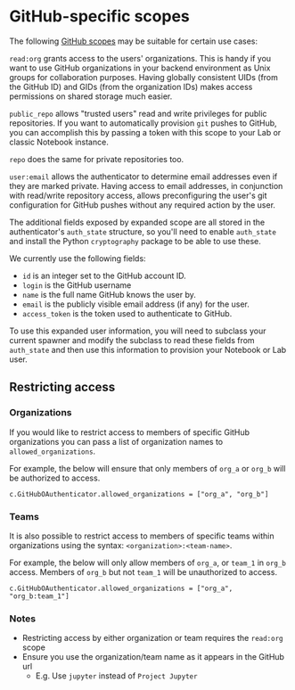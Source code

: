 # GitHub-specific scopes

The following [GitHub scopes](https://developer.github.com/apps/building-integrations/setting-up-and-registering-oauth-apps/about-scopes-for-oauth-apps/)
may be suitable for certain use cases:

`read:org` grants access to the users' organizations. This is handy if
you want to use GitHub organizations in your backend environment as Unix
groups for collaboration purposes. Having globally consistent UIDs
(from the GitHub ID) and GIDs (from the organization IDs) makes access
permissions on shared storage much easier.

`public_repo` allows "trusted users" read and write privileges for
public repositories. If you want to automatically provision `git`
pushes to GitHub, you can accomplish this by passing a token with this
scope to your Lab or classic Notebook instance.

`repo` does the same for private repositories too.

`user:email` allows the authenticator to determine email addresses even
if they are marked private. Having access to email addresses, in
conjunction with read/write repository access, allows preconfiguring the
user's git configuration for GitHub pushes without any required action
by the user.

The additional fields exposed by expanded scope are all stored in the
authenticator's `auth_state` structure, so you'll need to enable
`auth_state` and install the Python `cryptography` package to be able to
use these.

We currently use the following fields:

- `id` is an integer set to the GitHub account ID.
- `login` is the GitHub username
- `name` is the full name GitHub knows the user by.
- `email` is the publicly visible email address (if any) for the user.
- `access_token` is the token used to authenticate to GitHub.

To use this expanded user information, you will need to subclass your
current spawner and modify the subclass to read these fields from
`auth_state` and then use this information to provision your Notebook or
Lab user.

## Restricting access

### Organizations

If you would like to restrict access to members of specific GitHub organizations
you can pass a list of organization names to `allowed_organizations`.

For example, the below will ensure that only members of `org_a` or
`org_b` will be authorized to access.

`c.GitHubOAuthenticator.allowed_organizations = ["org_a", "org_b"]`

### Teams

It is also possible to restrict access to members of specific teams within
organizations using the syntax: `<organization>:<team-name>`.

For example, the below will only allow members of `org_a`, or
`team_1` in `org_b` access. Members of `org_b` but not `team_1` will be
unauthorized to access.

`c.GitHubOAuthenticator.allowed_organizations = ["org_a", "org_b:team_1"]`

### Notes

- Restricting access by either organization or team requires the `read:org`
  scope
- Ensure you use the organization/team name as it appears in the GitHub url
  - E.g. Use `jupyter` instead of `Project Jupyter`
